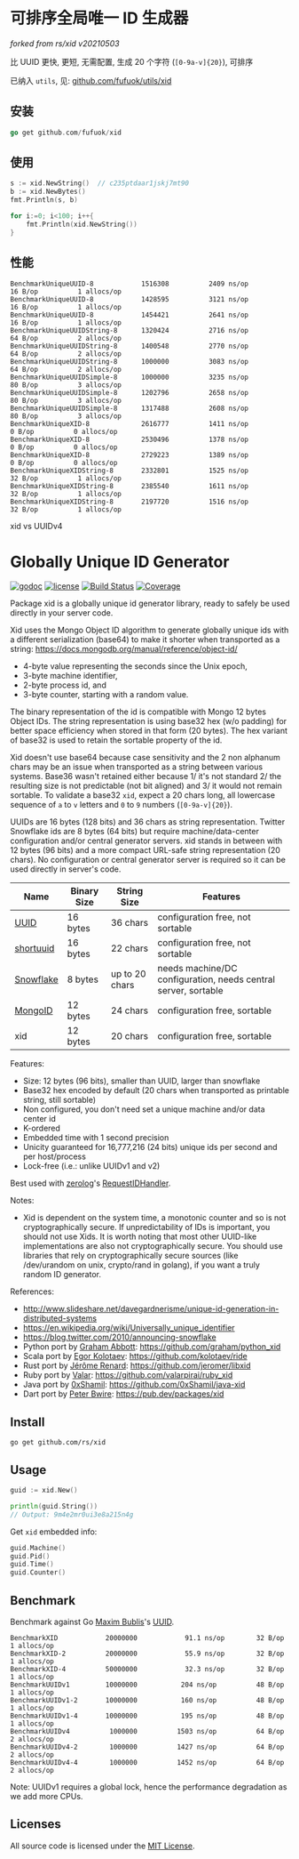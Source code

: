 # 可排序全局唯一 ID 生成器

*forked from rs/xid v20210503*

比 UUID 更快, 更短, 无需配置, 生成 20 个字符 (`[0-9a-v]{20}`), 可排序

已纳入 `utils`, 见: [github.com/fufuok/utils/xid](http://github.com/fufuok/utils)

## 安装

```go
go get github.com/fufuok/xid
```

## 使用

```go
s := xid.NewString()  // c235ptdaar1jskj7mt90
b := xid.NewBytes()
fmt.Println(s, b)

for i:=0; i<100; i++{
    fmt.Println(xid.NewString())
}
```

## 性能

```
BenchmarkUniqueUUID-8         	 1516308	      2409 ns/op	      16 B/op	       1 allocs/op
BenchmarkUniqueUUID-8         	 1428595	      3121 ns/op	      16 B/op	       1 allocs/op
BenchmarkUniqueUUID-8         	 1454421	      2641 ns/op	      16 B/op	       1 allocs/op
BenchmarkUniqueUUIDString-8   	 1320424	      2716 ns/op	      64 B/op	       2 allocs/op
BenchmarkUniqueUUIDString-8   	 1400548	      2770 ns/op	      64 B/op	       2 allocs/op
BenchmarkUniqueUUIDString-8   	 1000000	      3083 ns/op	      64 B/op	       2 allocs/op
BenchmarkUniqueUUIDSimple-8   	 1000000	      3235 ns/op	      80 B/op	       3 allocs/op
BenchmarkUniqueUUIDSimple-8   	 1202796	      2658 ns/op	      80 B/op	       3 allocs/op
BenchmarkUniqueUUIDSimple-8   	 1317488	      2608 ns/op	      80 B/op	       3 allocs/op
BenchmarkUniqueXID-8          	 2616777	      1411 ns/op	       0 B/op	       0 allocs/op
BenchmarkUniqueXID-8          	 2530496	      1378 ns/op	       0 B/op	       0 allocs/op
BenchmarkUniqueXID-8          	 2729223	      1389 ns/op	       0 B/op	       0 allocs/op
BenchmarkUniqueXIDString-8    	 2332801	      1525 ns/op	      32 B/op	       1 allocs/op
BenchmarkUniqueXIDString-8    	 2385540	      1611 ns/op	      32 B/op	       1 allocs/op
BenchmarkUniqueXIDString-8    	 2197720	      1516 ns/op	      32 B/op	       1 allocs/op
```

xid vs UUIDv4

# Globally Unique ID Generator

[![godoc](http://img.shields.io/badge/godoc-reference-blue.svg?style=flat)](https://godoc.org/github.com/rs/xid) [![license](http://img.shields.io/badge/license-MIT-red.svg?style=flat)](https://raw.githubusercontent.com/rs/xid/master/LICENSE) [![Build Status](https://travis-ci.org/rs/xid.svg?branch=master)](https://travis-ci.org/rs/xid) [![Coverage](http://gocover.io/_badge/github.com/rs/xid)](http://gocover.io/github.com/rs/xid)

Package xid is a globally unique id generator library, ready to safely be used directly in your server code.

Xid uses the Mongo Object ID algorithm to generate globally unique ids with a different serialization (base64) to make it shorter when transported as a string:
https://docs.mongodb.org/manual/reference/object-id/

- 4-byte value representing the seconds since the Unix epoch,
- 3-byte machine identifier,
- 2-byte process id, and
- 3-byte counter, starting with a random value.

The binary representation of the id is compatible with Mongo 12 bytes Object IDs.
The string representation is using base32 hex (w/o padding) for better space efficiency
when stored in that form (20 bytes). The hex variant of base32 is used to retain the
sortable property of the id.

Xid doesn't use base64 because case sensitivity and the 2 non alphanum chars may be an
issue when transported as a string between various systems. Base36 wasn't retained either
because 1/ it's not standard 2/ the resulting size is not predictable (not bit aligned)
and 3/ it would not remain sortable. To validate a base32 `xid`, expect a 20 chars long,
all lowercase sequence of `a` to `v` letters and `0` to `9` numbers (`[0-9a-v]{20}`).

UUIDs are 16 bytes (128 bits) and 36 chars as string representation. Twitter Snowflake
ids are 8 bytes (64 bits) but require machine/data-center configuration and/or central
generator servers. xid stands in between with 12 bytes (96 bits) and a more compact
URL-safe string representation (20 chars). No configuration or central generator server
is required so it can be used directly in server's code.

| Name        | Binary Size | String Size    | Features
|-------------|-------------|----------------|----------------
| [UUID]      | 16 bytes    | 36 chars       | configuration free, not sortable
| [shortuuid] | 16 bytes    | 22 chars       | configuration free, not sortable
| [Snowflake] | 8 bytes     | up to 20 chars | needs machine/DC configuration, needs central server, sortable
| [MongoID]   | 12 bytes    | 24 chars       | configuration free, sortable
| xid         | 12 bytes    | 20 chars       | configuration free, sortable

[UUID]: https://en.wikipedia.org/wiki/Universally_unique_identifier
[shortuuid]: https://github.com/stochastic-technologies/shortuuid
[Snowflake]: https://blog.twitter.com/2010/announcing-snowflake
[MongoID]: https://docs.mongodb.org/manual/reference/object-id/

Features:

- Size: 12 bytes (96 bits), smaller than UUID, larger than snowflake
- Base32 hex encoded by default (20 chars when transported as printable string, still sortable)
- Non configured, you don't need set a unique machine and/or data center id
- K-ordered
- Embedded time with 1 second precision
- Unicity guaranteed for 16,777,216 (24 bits) unique ids per second and per host/process
- Lock-free (i.e.: unlike UUIDv1 and v2)

Best used with [zerolog](https://github.com/rs/zerolog)'s
[RequestIDHandler](https://godoc.org/github.com/rs/zerolog/hlog#RequestIDHandler).

Notes:

- Xid is dependent on the system time, a monotonic counter and so is not cryptographically secure. If unpredictability of IDs is important, you should not use Xids. It is worth noting that most other UUID-like implementations are also not cryptographically secure. You should use libraries that rely on cryptographically secure sources (like /dev/urandom on unix, crypto/rand in golang), if you want a truly random ID generator.

References:

- http://www.slideshare.net/davegardnerisme/unique-id-generation-in-distributed-systems
- https://en.wikipedia.org/wiki/Universally_unique_identifier
- https://blog.twitter.com/2010/announcing-snowflake
- Python port by [Graham Abbott](https://github.com/graham): https://github.com/graham/python_xid
- Scala port by [Egor Kolotaev](https://github.com/kolotaev): https://github.com/kolotaev/ride
- Rust port by [Jérôme Renard](https://github.com/jeromer/): https://github.com/jeromer/libxid
- Ruby port by [Valar](https://github.com/valarpirai/): https://github.com/valarpirai/ruby_xid
- Java port by [0xShamil](https://github.com/0xShamil/): https://github.com/0xShamil/java-xid
- Dart port by [Peter Bwire](https://github.com/pitabwire): https://pub.dev/packages/xid

## Install

    go get github.com/rs/xid

## Usage

```go
guid := xid.New()

println(guid.String())
// Output: 9m4e2mr0ui3e8a215n4g
```

Get `xid` embedded info:

```go
guid.Machine()
guid.Pid()
guid.Time()
guid.Counter()
```

## Benchmark

Benchmark against Go [Maxim Bublis](https://github.com/satori)'s [UUID](https://github.com/satori/go.uuid).

```
BenchmarkXID        	20000000	        91.1 ns/op	      32 B/op	       1 allocs/op
BenchmarkXID-2      	20000000	        55.9 ns/op	      32 B/op	       1 allocs/op
BenchmarkXID-4      	50000000	        32.3 ns/op	      32 B/op	       1 allocs/op
BenchmarkUUIDv1     	10000000	       204 ns/op	      48 B/op	       1 allocs/op
BenchmarkUUIDv1-2   	10000000	       160 ns/op	      48 B/op	       1 allocs/op
BenchmarkUUIDv1-4   	10000000	       195 ns/op	      48 B/op	       1 allocs/op
BenchmarkUUIDv4     	 1000000	      1503 ns/op	      64 B/op	       2 allocs/op
BenchmarkUUIDv4-2   	 1000000	      1427 ns/op	      64 B/op	       2 allocs/op
BenchmarkUUIDv4-4   	 1000000	      1452 ns/op	      64 B/op	       2 allocs/op
```

Note: UUIDv1 requires a global lock, hence the performance degradation as we add more CPUs.

## Licenses

All source code is licensed under the [MIT License](https://raw.github.com/rs/xid/master/LICENSE).
